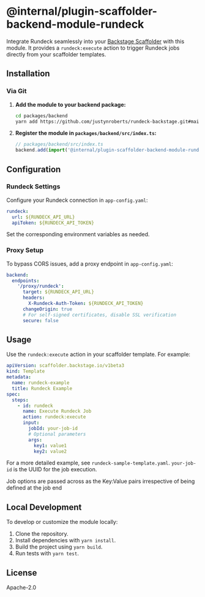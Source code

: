 # @internal/plugin-scaffolder-backend-module-rundeck

Integrate Rundeck seamlessly into your [Backstage Scaffolder](https://www.npmjs.com/package/@backstage/plugin-scaffolder-backend) with this module. It provides a `rundeck:execute` action to trigger Rundeck jobs directly from your scaffolder templates.

## Installation

### Via Git

1. **Add the module to your backend package:**

   ```bash
   cd packages/backend
   yarn add https://github.com/justynroberts/rundeck-backstage.git#main
   ```

2. **Register the module in `packages/backend/src/index.ts`:**

   ```typescript
   // packages/backend/src/index.ts
   backend.add(import('@internal/plugin-scaffolder-backend-module-rundeck'));
   ```

## Configuration

### Rundeck Settings

Configure your Rundeck connection in `app-config.yaml`:

```yaml
rundeck:
  url: ${RUNDECK_API_URL}
  apiToken: ${RUNDECK_API_TOKEN}
```

Set the corresponding environment variables as needed.

### Proxy Setup

To bypass CORS issues, add a proxy endpoint in `app-config.yaml`:

```yaml
backend:
  endpoints:
    '/proxy/rundeck':
      target: ${RUNDECK_API_URL}
      headers:
        X-Rundeck-Auth-Token: ${RUNDECK_API_TOKEN}
      changeOrigin: true
      # For self-signed certificates, disable SSL verification
      secure: false
```

## Usage

Use the `rundeck:execute` action in your scaffolder template. For example:

```yaml
apiVersion: scaffolder.backstage.io/v1beta3
kind: Template
metadata:
  name: rundeck-example
  title: Rundeck Example
spec:
  steps:
    - id: rundeck
      name: Execute Rundeck Job
      action: rundeck:execute
      input:
        jobId: your-job-id
        # Optional parameters
        args:
          key1: value1
          key2: value2
```

For a more detailed example, see `rundeck-sample-template.yaml`. 
`your-job-id` is the UUID for the job execution. 

Job options are passed across as the Key:Value pairs irrespective of being defined at the job end

## Local Development

To develop or customize the module locally:

1. Clone the repository.
2. Install dependencies with `yarn install`.
3. Build the project using `yarn build`.
4. Run tests with `yarn test`.

## License

Apache-2.0
